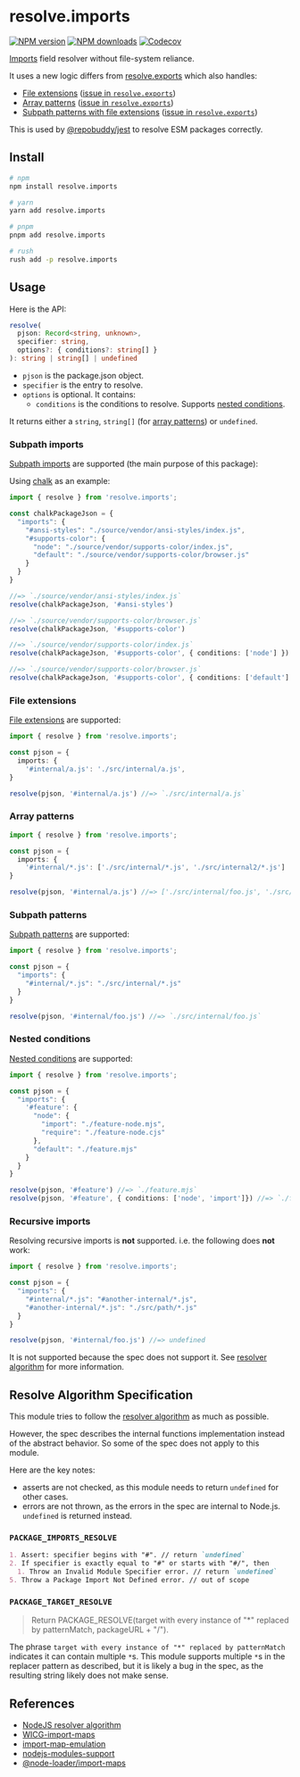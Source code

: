 # resolve.imports

[![NPM version][npm-image]][npm-url]
[![NPM downloads][downloads-image]][downloads-url]
[![Codecov][codecov-image]][codecov-url]

[Imports][subpath-imports] field resolver without file-system reliance.

It uses a new logic differs from [resolve.exports] which also handles:

- [File extensions](#subpath-imports) ([issue in `resolve.exports`][file-extensions-issue])
- [Array patterns](#array-patterns) ([issue in `resolve.exports`][array-patterns-issue])
- [Subpath patterns with file extensions](#subpath-patterns) ([issue in `resolve.exports`][subpath-patterns-issue])

This is used by [@repobuddy/jest] to resolve ESM packages correctly.

## Install

```sh
# npm
npm install resolve.imports

# yarn
yarn add resolve.imports

# pnpm
pnpm add resolve.imports

# rush
rush add -p resolve.imports
```

## Usage

Here is the API:

```ts
resolve(
  pjson: Record<string, unknown>,
  specifier: string,
  options?: { conditions?: string[] }
): string | string[] | undefined
```

- `pjson` is the package.json object.
- `specifier` is the entry to resolve.
- `options` is optional. It contains:
  - `conditions` is the conditions to resolve. Supports [nested conditions](#nested-conditions).

It returns either a `string`, `string[]` (for [array patterns](#array-patterns)) or `undefined`.

### Subpath imports

[Subpath imports][subpath-imports] are supported (the main purpose of this package):

Using [chalk] as an example:

```ts
import { resolve } from 'resolve.imports';

const chalkPackageJson = {
  "imports": {
    "#ansi-styles": "./source/vendor/ansi-styles/index.js",
    "#supports-color": {
      "node": "./source/vendor/supports-color/index.js",
      "default": "./source/vendor/supports-color/browser.js"
    }
  }
}

//=> `./source/vendor/ansi-styles/index.js`
resolve(chalkPackageJson, '#ansi-styles')

//=> `./source/vendor/supports-color/browser.js`
resolve(chalkPackageJson, '#supports-color')

//=> `./source/vendor/supports-color/index.js`
resolve(chalkPackageJson, '#supports-color', { conditions: ['node'] })

//=> `./source/vendor/supports-color/browser.js`
resolve(chalkPackageJson, '#supports-color', { conditions: ['default'] })
```

### File extensions

[File extensions][file-extensions-issue] are supported:

```ts
import { resolve } from 'resolve.imports';

const pjson = {
  imports: {
    '#internal/a.js': './src/internal/a.js',
}

resolve(pjson, '#internal/a.js') //=> `./src/internal/a.js`
```

### Array patterns

```ts
import { resolve } from 'resolve.imports';

const pjson = {
  imports: {
    '#internal/*.js': ['./src/internal/*.js', './src/internal2/*.js']
}

resolve(pjson, '#internal/a.js') //=> ['./src/internal/foo.js', './src/internal2/foo.js']
```

### Subpath patterns

[Subpath patterns][subpath-patterns] are supported:

```ts
import { resolve } from 'resolve.imports';

const pjson = {
  "imports": {
    "#internal/*.js": "./src/internal/*.js"
  }
}

resolve(pjson, '#internal/foo.js') //=> `./src/internal/foo.js`
```

### Nested conditions

[Nested conditions](https://nodejs.org/api/packages.html#nested-conditions) are supported:

```ts
import { resolve } from 'resolve.imports';

const pjson = {
  "imports": {
    '#feature': {
      "node": {
        "import": "./feature-node.mjs",
        "require": "./feature-node.cjs"
      },
      "default": "./feature.mjs"
    }
  }
}

resolve(pjson, '#feature') //=> `./feature.mjs`
resolve(pjson, '#feature', { conditions: ['node', 'import']}) //=> `./feature-node.mjs`
```

### Recursive imports

Resolving recursive imports is **not** supported.
i.e. the following does **not** work:

```ts
import { resolve } from 'resolve.imports';

const pjson = {
  "imports": {
    "#internal/*.js": "#another-internal/*.js",
    "#another-internal/*.js": "./src/path/*.js"
  }
}

resolve(pjson, '#internal/foo.js') //=> undefined
```

It is not supported because the spec does not support it.
See [resolver algorithm][resolver-algorithm] for more information.

## Resolve Algorithm Specification

This module tries to follow the [resolver algorithm][resolver-algorithm] as much as possible.

However, the spec describes the internal functions implementation instead of the abstract behavior.
So some of the spec does not apply to this module.

Here are the key notes:

- asserts are not checked, as this module needs to return `undefined` for other cases.
- errors are not thrown, as the errors in the spec are internal to Node.js. `undefined` is returned instead.

### `PACKAGE_IMPORTS_RESOLVE`

```md
1. Assert: specifier begins with "#". // return `undefined`
2. If specifier is exactly equal to "#" or starts with "#/", then
  1. Throw an Invalid Module Specifier error. // return `undefined`
5. Throw a Package Import Not Defined error. // out of scope
```

### `PACKAGE_TARGET_RESOLVE`

> Return PACKAGE_RESOLVE(target with every instance of "*" replaced by patternMatch, packageURL + "/").

The phrase `target with every instance of "*" replaced by patternMatch` indicates it can contain multiple `*`s.
This module supports multiple `*`s in the replacer pattern as described,
but it is likely a bug in the spec, as the resulting string likely does not make sense.

## References

- [NodeJS resolver algorithm][resolver-algorithm]
- [WICG-import-maps](https://github.com/WICG/import-maps)
- [import-map-emulation](https://nodejs.org/dist/latest-v17.x/docs/api/policy.html#example-import-maps-emulation)
- [nodejs-modules-support](https://github.com/nodejs/modules/issues/477)
- [@node-loader/import-maps](https://github.com/node-loader/node-loader-import-maps)

[@repobuddy/jest]: https://github.com/repobuddy/jest
[array-patterns-issue]: https://github.com/lukeed/resolve.exports/issues/17
[chalk]: https://github.com/chalk/chalk
[codecov-image]: https://codecov.io/gh/cyberuni/resolve.imports/branch/main/graph/badge.svg
[codecov-url]: https://codecov.io/gh/cyberuni/resolve.imports
[downloads-image]: https://img.shields.io/npm/dm/resolve.imports.svg?style=flat
[downloads-url]: https://npmjs.org/package/resolve.imports
[file-extensions-issue]: https://github.com/lukeed/resolve.exports/issues/22
[npm-image]: https://img.shields.io/npm/v/resolve.imports.svg?style=flat
[npm-url]: https://npmjs.org/package/resolve.imports
[resolve.exports]: https://github.com/lukeed/resolve.exports
[resolver-algorithm]: https://nodejs.org/api/esm.html#resolver-algorithm-specification
[subpath-imports]: https://nodejs.org/api/packages.html#subpath-imports
[subpath-patterns-issue]: https://github.com/lukeed/resolve.exports/issues/16
[subpath-patterns]: https://nodejs.org/api/packages.html#subpath-patterns
